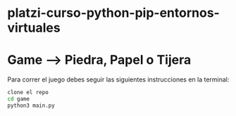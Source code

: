 # platzi-curso-python-pip-entornos-virtuales

# Game --> Piedra, Papel o Tijera

Para correr el juego debes seguir las siguientes instrucciones en la terminal:

```sh
clone el repo
cd game
python3 main.py
```
